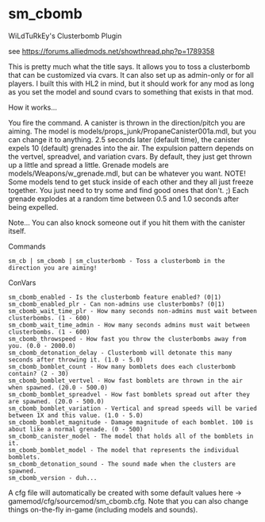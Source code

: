 # sm_cbomb
WiLdTuRkEy's Clusterbomb Plugin

see https://forums.alliedmods.net/showthread.php?p=1789358
 
This is pretty much what the title says. It allows you to toss a clusterbomb that can be customized via cvars. It can also set up as admin-only or for all
players. I built this with HL2 in mind, but it should work for any mod as long as you set the model and sound cvars to something that exists in that mod.

How it works...

You fire the command.
A canister is thrown in the direction/pitch you are aiming. The model is models/props_junk/PropaneCanister001a.mdl,
but you can change it to anything. 2.5 seconds later (default time), the canister expels 10 (default) grenades into
the air. The expulsion pattern depends on the vertvel, spreadvel, and variation cvars. By default, they just get
thrown up a little and spread a little. Grenade models are models/Weapons/w_grenade.mdl, but can be whatever you
want. NOTE! Some models tend to get stuck inside of each other and they all just freeze together. You just need to
try some and find good ones that don't. ;)
Each grenade explodes at a random time between 0.5 and 1.0 seconds after being expelled.

Note... You can also knock someone out if you hit them with the canister itself.

Commands

    sm_cb | sm_cbomb | sm_clusterbomb - Toss a clusterbomb in the direction you are aiming!

ConVars

    sm_cbomb_enabled - Is the clusterbomb feature enabled? (0|1)
    sm_cbomb_enabled_plr - Can non-admins use clusterbombs? (0|1)
    sm_cbomb_wait_time_plr - How many seconds non-admins must wait between clusterbombs. (1 - 600)
    sm_cbomb_wait_time_admin - How many seconds admins must wait between clusterbombs. (1 - 600)
    sm_cbomb_throwspeed - How fast you throw the clusterbombs away from you. (0.0 - 2000.0)
    sm_cbomb_detonation_delay - Clusterbomb will detonate this many seconds after throwing it. (1.0 - 5.0)
    sm_cbomb_bomblet_count - How many bomblets does each clusterbomb contain? (2 - 30)
    sm_cbomb_bomblet_vertvel - How fast bomblets are thrown in the air when spawned. (20.0 - 500.0)
    sm_cbomb_bomblet_spreadvel - How fast bomblets spread out after they are spawned. (20.0 - 500.0)
    sm_cbomb_bomblet_variation - Vertical and spread speeds will be varied between 1X and this value. (1.0 - 5.0)
    sm_cbomb_bomblet_magnitude - Damage magnitude of each bomblet. 100 is about like a normal grenade. (0 - 500)
    sm_cbomb_canister_model - The model that holds all of the bomblets in it.
    sm_cbomb_bomblet_model - The model that represents the individual bomblets.
    sm_cbomb_detonation_sound - The sound made when the clusters are spawned.
    sm_cbomb_version - duh...

A cfg file will automatically be created with some default values here -> gamemod/cfg/sourcemod/sm_cbomb.cfg. Note that you can also change things on-the-fly
in-game (including models and sounds).
